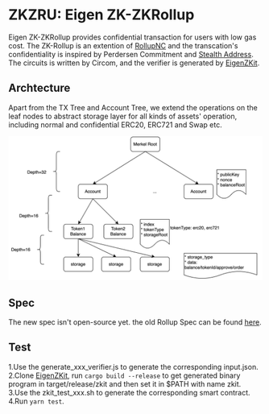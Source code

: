 # ZKZRU: Eigen ZK-ZKRollup

Eigen ZK-ZKRollup provides confidential transaction for users with low gas cost. The ZK-Rollup is an extention of [RollupNC](https://github.com/eigmax/RollupNC) and the transcation's confidentiality is inspired by Perdersen Commitment and [Stealth Address](https://www.investopedia.com/terms/s/stealth-address-cryptocurrency.asp).
The circuits is written by Circom, and the verifier is generated by [EigenZKit](https://github.com/ieigen/EigenZKit).

## Archtecture

Apart from the TX Tree and Account Tree, we extend the operations on the leaf nodes to abstract storage layer for all kinds of assets' operation, including normal and confidential ERC20, ERC721 and Swap etc.

![arch](./docs/arch.png)


## Spec
The new spec isn't open-source yet. the old Rollup Spec can be found [here](./docs/README.old.md).


## Test
1.Use the generate_xxx_verifier.js to generate the corresponding input.json.
2.Clone [EigenZKit](https://github.com/ieigen/EigenZKit/), run `cargo build --release` to get generated binary program in target/release/zkit and then set it in $PATH with name zkit.
3.Use the zkit_test_xxx.sh to generate the corresponding smart contract.
4.Run `yarn test`.